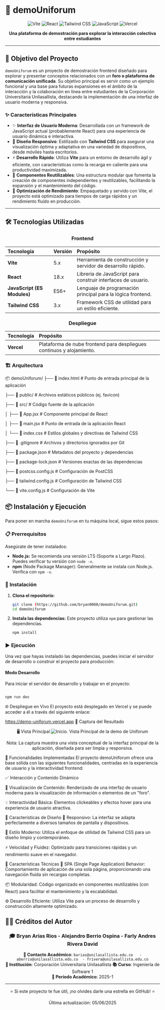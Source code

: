 # 🚀 demoUniforum

<div align="center">

![Vite](https://img.shields.io/badge/Vite-646CFF?style=for-the-badge&logo=vite&logoColor=white)
![React](https://img.shields.io/badge/React-61DAFB?style=for-the-badge&logo=react&logoColor=black)
![Tailwind CSS](https://img.shields.io/badge/Tailwind_CSS-06B6D4?style=for-the-badge&logo=tailwind-css&logoColor=white)
![JavaScript](https://img.shields.io/badge/JavaScript-F7DF1E?style=for-the-badge&logo=javascript&logoColor=black)
![Vercel](https://img.shields.io/badge/Vercel-000000?style=for-the-badge&logo=vercel&logoColor=white)

**Una plataforma de demostración para explorar la interacción colectiva entre estudiantes**

</div>

---

## 🎯 Objetivo del Proyecto

`demoUniforum` es un proyecto de demostración frontend diseñado para explorar y presentar conceptos relacionados con un **foro o plataforma de comunicación unificada**. Su objetivo principal es servir como un ejemplo funcional y una base para futuras expansiones en el ámbito de la interacción y la colaboración en línea entre estudiantes de la Corporación Universitaria Unilasallista, destacando la implementación de una interfaz de usuario moderna y responsiva.

### ✨ Características Principales

* ✨ **Interfaz de Usuario Moderna**: Desarrollada con un framework de JavaScript actual (probablemente React) para una experiencia de usuario dinámica e interactiva.
* 📱 **Diseño Responsivo**: Estilizado con **Tailwind CSS** para asegurar una visualización óptima y adaptativa en una variedad de dispositivos, desde móviles hasta escritorios.
* ⚡ **Desarrollo Rápido**: Utiliza **Vite** para un entorno de desarrollo ágil y eficiente, con características como la recarga en caliente para una productividad maximizada.
* 🧩 **Componentes Reutilizables**: Una estructura modular que fomenta la creación de componentes independientes y reutilizables, facilitando la expansión y el mantenimiento del código.
* 🚀 **Optimización de Rendimiento**: Empaquetado y servido con Vite, el proyecto está optimizado para tiempos de carga rápidos y un rendimiento fluido en producción.

---

## 🛠️ Tecnologías Utilizadas

<div align="center">

### Frontend
| Tecnología | Versión | Propósito |
| :--------- | :------ | :-------- |
| **Vite** | 5.x | Herramienta de construcción y servidor de desarrollo rápido. |
| **React** | 18.x | Librería de JavaScript para construir interfaces de usuario. |
| **JavaScript (ES Modules)** | ES6+ | Lenguaje de programación principal para la lógica frontend. |
| **Tailwind CSS** | 3.x | Framework CSS de utilidad para un estilo eficiente. |

### Despliegue
| Tecnología | Propósito |
| :--------- | :-------- |
| **Vercel** | Plataforma de nube frontend para despliegues continuos y alojamiento. |

</div>

### 🏗️ Arquitectura
📦 demoUniforum/
├── 📄 index.html          # Punto de entrada principal de la aplicación

├── 📂 public/             # Archivos estáticos públicos (ej. favicon)

├── 📂 src/                # Código fuente de la aplicación

│   ├── 📄 App.jsx         # Componente principal de React

│   ├── 📄 main.jsx        # Punto de entrada de la aplicación React

│   └── 📄 index.css       # Estilos globales y directivas de Tailwind CSS

├── 📄 .gitignore          # Archivos y directorios ignorados por Git

├── 📄 package.json        # Metadatos del proyecto y dependencias

├── 📄 package-lock.json   # Versiones exactas de las dependencias

├── 📄 postcss.config.js   # Configuración de PostCSS

├── 📄 tailwind.config.js  # Configuración de Tailwind CSS

└── 📄 vite.config.js      # Configuración de Vite

## 📦 Instalación y Ejecución

Para poner en marcha `demoUniforum` en tu máquina local, sigue estos pasos:

### 📋 Prerrequisitos

Asegúrate de tener instalados:

* **Node.js:** Se recomienda una versión LTS (Soporte a Largo Plazo). Puedes verificar tu versión con `node -v`.
* **npm** (Node Package Manager): Generalmente se instala con Node.js. Verifica con `npm -v`.

### 🔧 Instalación

1.  **Clona el repositorio:**

    ```bash
    git clone (https://github.com/bryan0060/demoUniforum.git)
    cd demoUniforum
    ```

2.  **Instala las dependencias:**
    Este proyecto utiliza `npm` para gestionar las dependencias.

    ```bash
    npm install
    ```

### ▶️ Ejecución

Una vez que hayas instalado las dependencias, puedes iniciar el servidor de desarrollo o construir el proyecto para producción:

#### Modo Desarrollo

Para iniciar el servidor de desarrollo y trabajar en el proyecto:

```bash

npm run dev

```

🌐 Despliegue en Vivo
El proyecto está desplegado en Vercel y se puede acceder a él a través del siguiente enlace:

https://demo-uniforum.vercel.app
📱 Captura del Resultado
<div align="center">

🖥️ Vista Principal
![Inicio](https://i.imgur.com/YgaHHB0.png).
Vista Principal de la demo de Uniforum

Nota: La captura muestra una vista conceptual de la interfaz principal de la aplicación, diseñada para ser limpia y responsiva.

</div>

🚀 Funcionalidades Implementadas
El proyecto demoUniforum ofrece una base sólida con las siguientes funcionalidades, centradas en la experiencia de usuario y la interactividad frontend:

✅ Interacción y Contenido Dinámico

👀 Visualización de Contenido: Renderizado de una interfaz de usuario moderna para la visualización de información o elementos de un "foro".

💡 Interactividad Básica: Elementos clickeables y efectos hover para una experiencia de usuario atractiva.

🎨 Características de Diseño
📱 Responsivo: La interfaz se adapta perfectamente a diversos tamaños de pantalla y dispositivos.

🎨 Estilo Moderno: Utiliza el enfoque de utilidad de Tailwind CSS para un diseño limpio y contemporáneo.

⚡ Velocidad y Fluidez: Optimizado para transiciones rápidas y un rendimiento suave en el navegador.

🔧 Características Técnicas
🔄 SPA (Single Page Application) Behavior: Comportamiento de aplicación de una sola página, proporcionando una navegación fluida sin recargas completas.

📦 Modularidad: Código organizado en componentes reutilizables (con React) para facilitar el mantenimiento y la escalabilidad.

⚙️ Desarrollo Eficiente: Utiliza Vite para un proceso de desarrollo y construcción altamente optimizado.


## 👨‍💻 Créditos del Autor

<div align="center">

### 🎓 Bryan Arias Rios - Alejandro Berrio Ospina - Farly Andres Rivera David

**📧 Contacto Académico**: `barias@unilasallista.edu.co   -   aberrio@unilasallista.edu.co  - frivera@unilasallista.edu.co`  
**🏫 Institución**: Corporación Universitaria Unilasallista
**📚 Curso**: Ingeniería de Software 1  
**📅 Período Académico**: 2025-1  

---


</div>

<div align="center">

⭐ Si este proyecto te fue útil, ¡no olvides darle una estrella en GitHub! ⭐

Última actualización: 05/06/2025

</div>
